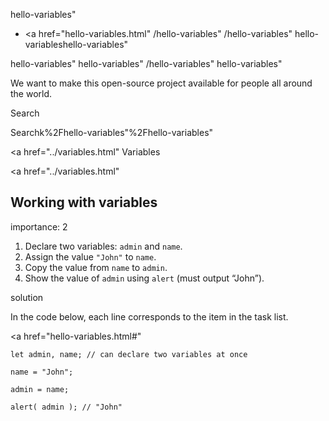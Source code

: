 hello-variables"

- <a href="hello-variables.html"
  /hello-variables"
  /hello-variables"
  hello-variableshello-variables"

<!-- -->

hello-variables"
hello-variables"
/hello-variables"
hello-variables"

We want to make this open-source project available for people all around the world.

Search

Searchk%2Fhello-variables"%2Fhello-variables" </a>

<a href="../variables.html" Variables</span></a>

<a href="../variables.html"

## Working with variables

<span class="task__importance" title="How important is the task, from 1 to 5">importance: 2</span>

1.  Declare two variables: `admin` and `name`.
2.  Assign the value `"John"` to `name`.
3.  Copy the value from `name` to `admin`.
4.  Show the value of `admin` using `alert` (must output “John”).

solution

In the code below, each line corresponds to the item in the task list.

<a href="hello-variables.html#"
<a href="hello-variables.html#" class="toolbar__button toolbar__button_edit" title="open in sandbox"></a>

    let admin, name; // can declare two variables at once

    name = "John";

    admin = name;

    alert( admin ); // "John"
